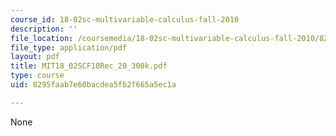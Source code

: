 ```yaml
---
course_id: 18-02sc-multivariable-calculus-fall-2010
description: ''
file_location: /coursemedia/18-02sc-multivariable-calculus-fall-2010/8295faab7e60bacdea5fb2f665a5ec1a_MIT18_02SCF10Rec_20_300k.pdf
file_type: application/pdf
layout: pdf
title: MIT18_02SCF10Rec_20_300k.pdf
type: course
uid: 8295faab7e60bacdea5fb2f665a5ec1a

---
```

None